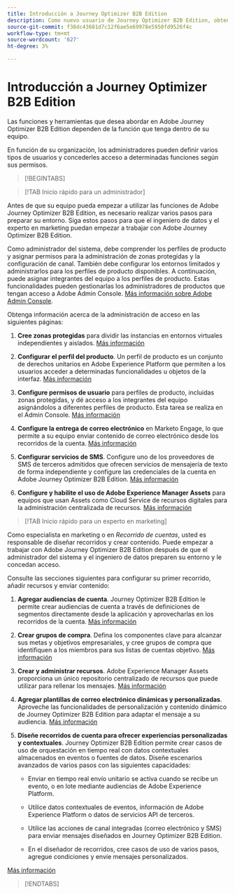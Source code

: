 ```yaml
---
title: Introducción a Journey Optimizer B2B Edition
description: Como nuevo usuario de Journey Optimizer B2B Edition, obtenga información sobre las áreas clave para comenzar.
source-git-commit: f38dc43681d7c12f6ae5e69978e5950fd9526f4c
workflow-type: tm+mt
source-wordcount: '627'
ht-degree: 3%

---
```


# Introducción a Journey Optimizer B2B Edition

Las funciones y herramientas que desea abordar en Adobe Journey Optimizer B2B Edition dependen de la función que tenga dentro de su equipo.

En función de su organización, los administradores pueden definir varios tipos de usuarios y concederles acceso a determinadas funciones según sus permisos.

>[!BEGINTABS]

>[!TAB Inicio rápido para un administrador]

Antes de que su equipo pueda empezar a utilizar las funciones de Adobe Journey Optimizer B2B Edition, es necesario realizar varios pasos para preparar su entorno. Siga estos pasos para que el ingeniero de datos y el experto en marketing puedan empezar a trabajar con Adobe Journey Optimizer B2B Edition.

Como administrador del sistema, debe comprender los perfiles de producto y asignar permisos para la administración de zonas protegidas y la configuración de canal. También debe configurar los entornos limitados y administrarlos para los perfiles de producto disponibles. A continuación, puede asignar integrantes del equipo a los perfiles de producto. Estas funcionalidades pueden gestionarlas los administradores de productos que tengan acceso a Adobe Admin Console. [Más información sobre Adobe Admin Console](https://helpx.adobe.com/es/enterprise/using/admin-console.html).

Obtenga información acerca de la administración de acceso en las siguientes páginas:

1. **Cree zonas protegidas** para dividir las instancias en entornos virtuales independientes y aislados. [Más información](https://experienceleague.adobe.com/en/docs/experience-platform/sandbox/home#understanding-sandboxes)

1. **Configurar el perfil del producto**. Un perfil de producto es un conjunto de derechos unitarios en Adobe Experience Platform que permiten a los usuarios acceder a determinadas funcionalidades u objetos de la interfaz. [Más información](../admin/user-management.md#create-the-marketo-engage-product-profile)

1. **Configure permisos de usuario** para perfiles de producto, incluidas zonas protegidas, y dé acceso a los integrantes del equipo asignándolos a diferentes perfiles de producto. Esta tarea se realiza en el Admin Console. [Más información](../admin/user-management.md#create-a-user-group)

1. **Configure la entrega de correo electrónico** en Marketo Engage, lo que permite a su equipo enviar contenido de correo electrónico desde los recorridos de la cuenta. [Más información](https://experienceleague.adobe.com/en/docs/marketo/using/getting-started/initial-setup/setup-steps#ensure-email-deliverability)

1. **Configurar servicios de SMS**. Configure uno de los proveedores de SMS de terceros admitidos que ofrecen servicios de mensajería de texto de forma independiente y configure las credenciales de la cuenta en Adobe Journey Optimizer B2B Edition. [Más información](../content/sms-authoring.md#create-a-new-api-credentials-for-an-sms-service-provider)

1. **Configure y habilite el uso de Adobe Experience Manager Assets** para equipos que usan Assets como Cloud Service de recursos digitales para la administración centralizada de recursos. [Más información](../admin/configure-aem-repositories.md)

>[!TAB Inicio rápido para un experto en marketing]

Como especialista en marketing o en _Recorrido de cuentas_, usted es responsable de diseñar recorridos y crear contenido. Puede empezar a trabajar con Adobe Journey Optimizer B2B Edition después de que el administrador del sistema y el ingeniero de datos preparen su entorno y le concedan acceso.

Consulte las secciones siguientes para configurar su primer recorrido, añadir recursos y enviar contenido:

1. **Agregar audiencias de cuenta**. Journey Optimizer B2B Edition le permite crear audiencias de cuenta a través de definiciones de segmentos directamente desde la aplicación y aprovecharlas en los recorridos de la cuenta. [Más información](../audiences/account-audience-overview.md)

1. **Crear grupos de compra**. Defina los componentes clave para alcanzar sus metas y objetivos empresariales, y cree grupos de compra que identifiquen a los miembros para sus listas de cuentas objetivo. [Más información](../buying-groups/buying-groups-overview.md)

1. **Crear y administrar recursos**. Adobe Experience Manager Assets proporciona un único repositorio centralizado de recursos que puede utilizar para rellenar los mensajes. [Más información](../content/assets-overview.md)

1. **Agregar plantillas de correo electrónico dinámicas y personalizadas**. Aproveche las funcionalidades de personalización y contenido dinámico de Journey Optimizer B2B Edition para adaptar el mensaje a su audiencia. [Más información](../content/email-templates.md)

1. **Diseñe recorridos de cuenta para ofrecer experiencias personalizadas y contextuales**. Journey Optimizer B2B Edition permite crear casos de uso de orquestación en tiempo real con datos contextuales almacenados en eventos o fuentes de datos. Diseñe escenarios avanzados de varios pasos con las siguientes capacidades:

   * Enviar en tiempo real envío unitario se activa cuando se recibe un evento, o en lote mediante audiencias de Adobe Experience Platform.

   * Utilice datos contextuales de eventos, información de Adobe Experience Platform o datos de servicios API de terceros.

   * Utilice las acciones de canal integradas (correo electrónico y SMS) para enviar mensajes diseñados en Journey Optimizer B2B Edition.

   * En el diseñador de recorridos, cree casos de uso de varios pasos, agregue condiciones y envíe mensajes personalizados.

[Más información](../journeys/journey-overview.md)

>[!ENDTABS]

